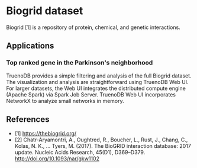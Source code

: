 # Biogrid dataset

Biogrid [1] is a repository of protein, chemical, and genetic interactions.

## Applications

### Top ranked gene in the Parkinson's neighborhood

TruenoDB provides a simple filtering and analysis of the full Biogrid dataset. The visualization and analysis are straightforward using TruenoDB Web UI. For larger datasets, the Web UI integrates the distributed compute engine (Apache Spark) via  Spark Job Server. TruenoDB Web UI incorporates NetworkX to analyze small networks in memory.


## References
* [1] https://thebiogrid.org/
* [2] Chatr-Aryamontri, A., Oughtred, R., Boucher, L., Rust, J., Chang, C., Kolas, N. K., … Tyers, M. (2017). The BioGRID interaction database: 2017 update. Nucleic Acids Research, 45(D1), D369–D379. http://doi.org/10.1093/nar/gkw1102
